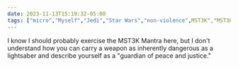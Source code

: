 ```yaml
---
date: 2023-11-13T15:19:32-05:00
tags: ["micro","Myself","Jedi","Star Wars","non-violence",MST3K","MST3K Mantra"]
---
```

I know I should probably exercise the MST3K Mantra here, but I don't understand how you can carry a weapon as inherently dangerous as a lightsaber and describe yourself as a "guardian of peace and justice."